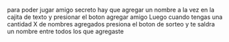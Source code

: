 para poder jugar amigo secreto
hay que agregar un nombre a la vez
en la cajita de texto y presionar el boton agregar amigo
Luego cuando tengas una cantidad X de nombres agregados presiona el boton 
de sorteo y te saldra un nombre entre todos los que agregaste

